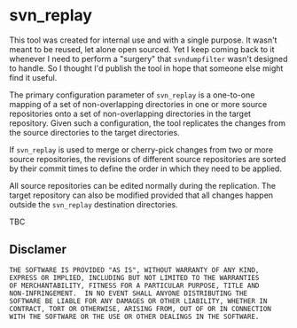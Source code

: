 svn_replay
==========

This tool was created for internal use and with a single purpose.
It wasn't meant to be reused, let alone open sourced.
Yet I keep coming back to it whenever I need to perform a "surgery"
that `svndumpfilter` wasn't designed to handle.  So I thought I'd
publish the tool in hope that someone else might find it useful.

The primary configuration parameter of `svn_replay` is a
one-to-one mapping of a set of non-overlapping directories in one
or more source repositories onto a set of non-overlapping
directories in the target repository. Given such a configuration,
the tool replicates the changes from the source directories to the
target directories.

If `svn_replay` is used to merge or cherry-pick changes from two
or more source repositories, the revisions of different source
repositories are sorted by their commit times to define the order
in which they need to be applied.

All source repositories can be edited normally during the
replication. The target repository can also be modified provided
that all changes happen outside the `svn_replay` destination
directories.

TBC

Disclamer
---------

    THE SOFTWARE IS PROVIDED "AS IS", WITHOUT WARRANTY OF ANY KIND,
    EXPRESS OR IMPLIED, INCLUDING BUT NOT LIMITED TO THE WARRANTIES
    OF MERCHANTABILITY, FITNESS FOR A PARTICULAR PURPOSE, TITLE AND
    NON-INFRINGEMENT.  IN NO EVENT SHALL ANYONE DISTRIBUTING THE
    SOFTWARE BE LIABLE FOR ANY DAMAGES OR OTHER LIABILITY, WHETHER IN
    CONTRACT, TORT OR OTHERWISE, ARISING FROM, OUT OF OR IN CONNECTION
    WITH THE SOFTWARE OR THE USE OR OTHER DEALINGS IN THE SOFTWARE.
